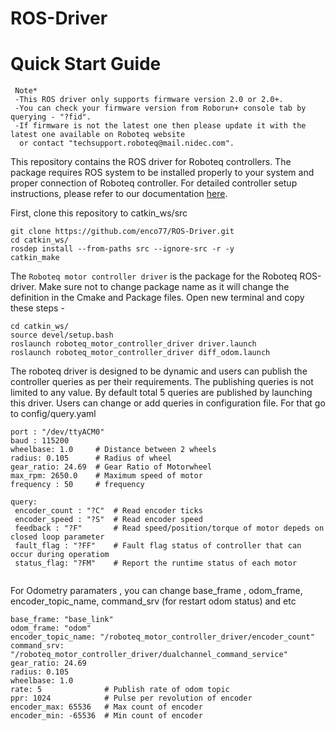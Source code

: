 # ROS-Driver
# Quick Start Guide
```
 Note*  
 -This ROS driver only supports firmware version 2.0 or 2.0+. 
 -You can check your firmware version from Roborun+ console tab by querying - "?fid". 
 -If firmware is not the latest one then please update it with the latest one available on Roboteq website 
  or contact "techsupport.roboteq@mail.nidec.com".
```
This repository contains the ROS driver for Roboteq controllers. The package requires ROS system to be installed properly to your system  and proper connection of Roboteq controller. For detailed controller setup instructions, please refer to our documentation [here](https://www.roboteq.com/index.php/docman/motor-controllers-documents-and-files/documentation/user-manual/272-roboteq-controllers-user-manual-v17/file).

First, clone this repository to catkin_ws/src 
```
git clone https://github.com/enco77/ROS-Driver.git
cd catkin_ws/
rosdep install --from-paths src --ignore-src -r -y
catkin_make
```

The `Roboteq motor controller driver` is the package for the Roboteq ROS-driver. Make sure not to change package name as it will change the definition in the Cmake and Package files. Open new terminal and copy these steps -

```
cd catkin_ws/
source devel/setup.bash
roslaunch roboteq_motor_controller_driver driver.launch
roslaunch roboteq_motor_controller_driver diff_odom.launch
```

The roboteq driver is designed to be dynamic and users can publish the controller queries as per their requirements. The publishing queries is not limited to any value. By default total 5 queries are published by launching this driver. Users can change or add queries in configuration file. For that go to config/query.yaml

```
port : "/dev/ttyACM0" 
baud : 115200  
wheelbase: 1.0     # Distance between 2 wheels
radius: 0.105      # Radius of wheel
gear_ratio: 24.69  # Gear Ratio of Motorwheel
max_rpm: 2650.0    # Maximum speed of motor
frequency : 50     # frequency

query:
 encoder_count : "?C"  # Read encoder ticks
 encoder_speed : "?S"  # Read encoder speed
 feedback : "?F"       # Read speed/position/torque of motor depeds on closed loop parameter
 fault_flag : "?FF"    # Fault flag status of controller that can occur during operatiom
 status_flag: "?FM"    # Report the runtime status of each motor


```
For Odometry paramaters , you can change  base_frame , odom_frame, encoder_topic_name, command_srv (for restart odom status) and etc
```
base_frame: "base_link"
odom_frame: "odom"
encoder_topic_name: "/roboteq_motor_controller_driver/encoder_count"
command_srv: "/roboteq_motor_controller_driver/dualchannel_command_service"
gear_ratio: 24.69
radius: 0.105
wheelbase: 1.0
rate: 5              # Publish rate of odom topic
ppr: 1024            # Pulse per revolution of encoder
encoder_max: 65536   # Max count of encoder 
encoder_min: -65536  # Min count of encoder
```
